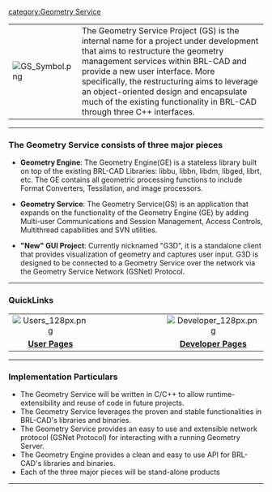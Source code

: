 [category:Geometry Service](category:Geometry_Service.md)

|                                    |                                                                                                                                                                                                                                                                                                                                                                               |
|------------------------------------|-------------------------------------------------------------------------------------------------------------------------------------------------------------------------------------------------------------------------------------------------------------------------------------------------------------------------------------------------------------------------------|
| ![](GS_Symbol.png "GS_Symbol.png") | The Geometry Service Project (GS) is the internal name for a project under development that aims to restructure the geometry management services within BRL-CAD and provide a new user interface. More specifically, the restructuring aims to leverage an object-oriented design and encapsulate much of the existing functionality in BRL-CAD through three C++ interfaces. |

------------------------------------------------------------------------

### The Geometry Service consists of three major pieces

-   **Geometry Engine**: The Geometry Engine(GE) is a stateless library
    built on top of the existing BRL-CAD Libraries: libbu, libbn, libdm,
    libged, librt, etc. The GE contains all geometric processing
    functions to include Format Converters, Tessilation, and image
    processors.

<!-- -->

-   **Geometry Service**: The Geometry Service(GS) is an application
    that expands on the functionality of the Geometry Engine (GE) by
    adding Multi-user Communications and Session Management, Access
    Controls, Multithread capabilities and SVN utilities.

<!-- -->

-   **"New" GUI Project**: Currently nicknamed "G3D", it is a standalone
    client that provides visualization of geometry and captures user
    input. G3D is designed to be connected to a Geometry Service over
    the network via the Geometry Service Network (GSNet) Protocol.

------------------------------------------------------------------------

### QuickLinks

<center>

|                                                         |                               |                                                             |
|:-------------------------------------------------------:|-------------------------------|:-----------------------------------------------------------:|
|         ![](Users_128px.png "Users_128px.png")          |                               |       ![](Developer_128px.png "Developer_128px.png")        |
| [**User Pages**](Geometry_Service_User_Main.md) |                               | [**Developer Pages**](Geometry_Service_Dev_Main.md) |

</center>

------------------------------------------------------------------------

### Implementation Particulars

-   The Geometry Service will be written in C/C++ to allow
    runtime-extensibility and reuse of code in future projects.
-   The Geometry Service leverages the proven and stable functionalities
    in BRL-CAD's libraries and binaries.
-   The Geometry Service provides an easy to use and extensible network
    protocol (GSNet Protocol) for interacting with a running Geometry
    Server.
-   The Geometry Engine provides a clean and easy to use API for
    BRL-CAD's libraries and binaries.
-   Each of the three major pieces will be stand-alone products

------------------------------------------------------------------------

